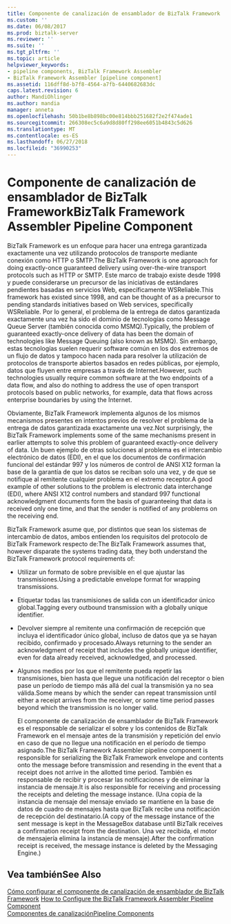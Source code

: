 ```yaml
---
title: Componente de canalización de ensamblador de BizTalk Framework | Microsoft Docs
ms.custom: ''
ms.date: 06/08/2017
ms.prod: biztalk-server
ms.reviewer: ''
ms.suite: ''
ms.tgt_pltfrm: ''
ms.topic: article
helpviewer_keywords:
- pipeline components, BizTalk Framework Assembler
- BizTalk Framework Assembler [pipeline component]
ms.assetid: 116dff8d-b7f8-4564-a7fb-6440682683dc
caps.latest.revision: 6
author: MandiOhlinger
ms.author: mandia
manager: anneta
ms.openlocfilehash: 50b1be8b898bc00e814bbb251682f2e2f474ade1
ms.sourcegitcommit: 266308ec5c6a9d8d80ff298ee6051b4843c5d626
ms.translationtype: MT
ms.contentlocale: es-ES
ms.lasthandoff: 06/27/2018
ms.locfileid: "36990253"
---
```

# <a name="biztalk-framework-assembler-pipeline-component"></a><span data-ttu-id="49045-102">Componente de canalización de ensamblador de BizTalk Framework</span><span class="sxs-lookup"><span data-stu-id="49045-102">BizTalk Framework Assembler Pipeline Component</span></span>
<span data-ttu-id="49045-103">BizTalk Framework es un enfoque para hacer una entrega garantizada exactamente una vez utilizando protocolos de transporte mediante conexión como HTTP o SMTP.</span><span class="sxs-lookup"><span data-stu-id="49045-103">The BizTalk Framework is one approach for doing exactly-once guaranteed delivery using over-the-wire transport protocols such as HTTP or SMTP.</span></span> <span data-ttu-id="49045-104">Este marco de trabajo existe desde 1998 y puede considerarse un precursor de las iniciativas de estándares pendientes basadas en servicios Web, específicamente WSReliable.</span><span class="sxs-lookup"><span data-stu-id="49045-104">This framework has existed since 1998, and can be thought of as a precursor to pending standards initiatives based on Web services, specifically WSReliable.</span></span> <span data-ttu-id="49045-105">Por lo general, el problema de la entrega de datos garantizada exactamente una vez ha sido el dominio de tecnologías como Message Queue Server (también conocida como MSMQ).</span><span class="sxs-lookup"><span data-stu-id="49045-105">Typically, the problem of guaranteed exactly-once delivery of data has been the domain of technologies like Message Queuing (also known as MSMQ).</span></span> <span data-ttu-id="49045-106">Sin embargo, estas tecnologías suelen requerir software común en los dos extremos de un flujo de datos y tampoco hacen nada para resolver la utilización de protocolos de transporte abiertos basados en redes públicas, por ejemplo, datos que fluyen entre empresas a través de Internet.</span><span class="sxs-lookup"><span data-stu-id="49045-106">However, such technologies usually require common software at the two endpoints of a data flow, and also do nothing to address the use of open transport protocols based on public networks, for example, data that flows across enterprise boundaries by using the Internet.</span></span>  
  
 <span data-ttu-id="49045-107">Obviamente, BizTalk Framework implementa algunos de los mismos mecanismos presentes en intentos previos de resolver el problema de la entrega de datos garantizada exactamente una vez.</span><span class="sxs-lookup"><span data-stu-id="49045-107">Not surprisingly, the BizTalk Framework implements some of the same mechanisms present in earlier attempts to solve this problem of guaranteed exactly-once delivery of data.</span></span> <span data-ttu-id="49045-108">Un buen ejemplo de otras soluciones al problema es el intercambio electrónico de datos (EDI), en el que los documentos de confirmación funcional del estándar 997 y los números de control de ANSI X12 forman la base de la garantía de que los datos se reciban solo una vez, y de que se notifique al remitente cualquier problema en el extremo receptor.</span><span class="sxs-lookup"><span data-stu-id="49045-108">A good example of other solutions to the problem is electronic data interchange (EDI), where ANSI X12 control numbers and standard 997 functional acknowledgment documents form the basis of guaranteeing that data is received only one time, and that the sender is notified of any problems on the receiving end.</span></span>  
  
 <span data-ttu-id="49045-109">BizTalk Framework asume que, por distintos que sean los sistemas de intercambio de datos, ambos entienden los requisitos del protocolo de BizTalk Framework respecto de:</span><span class="sxs-lookup"><span data-stu-id="49045-109">The BizTalk Framework assumes that, however disparate the systems trading data, they both understand the BizTalk Framework protocol requirements of:</span></span>  
  
- <span data-ttu-id="49045-110">Utilizar un formato de sobre previsible en el que ajustar las transmisiones.</span><span class="sxs-lookup"><span data-stu-id="49045-110">Using a predictable envelope format for wrapping transmissions.</span></span>  
  
- <span data-ttu-id="49045-111">Etiquetar todas las transmisiones de salida con un identificador único global.</span><span class="sxs-lookup"><span data-stu-id="49045-111">Tagging every outbound transmission with a globally unique identifier.</span></span>  
  
- <span data-ttu-id="49045-112">Devolver siempre al remitente una confirmación de recepción que incluya el identificador único global, incluso de datos que ya se hayan recibido, confirmado y procesado.</span><span class="sxs-lookup"><span data-stu-id="49045-112">Always returning to the sender an acknowledgment of receipt that includes the globally unique identifier, even for data already received, acknowledged, and processed.</span></span>  
  
- <span data-ttu-id="49045-113">Algunos medios por los que el remitente pueda repetir las transmisiones, bien hasta que llegue una notificación del receptor o bien pase un período de tiempo más allá del cual la transmisión ya no sea válida.</span><span class="sxs-lookup"><span data-stu-id="49045-113">Some means by which the sender can repeat transmission until either a receipt arrives from the receiver, or some time period passes beyond which the transmission is no longer valid.</span></span>  
  
  <span data-ttu-id="49045-114">El componente de canalización de ensamblador de BizTalk Framework es el responsable de serializar el sobre y los contenidos de BizTalk Framework en el mensaje antes de la transmisión y repetición del envío en caso de que no llegue una notificación en el período de tiempo asignado.</span><span class="sxs-lookup"><span data-stu-id="49045-114">The BizTalk Framework Assembler pipeline component is responsible for serializing the BizTalk Framework envelope and contents onto the message before transmission and resending in the event that a receipt does not arrive in the allotted time period.</span></span> <span data-ttu-id="49045-115">También es responsable de recibir y procesar las notificaciones y de eliminar la instancia de mensaje.</span><span class="sxs-lookup"><span data-stu-id="49045-115">It is also responsible for receiving and processing the receipts and deleting the message instance.</span></span> <span data-ttu-id="49045-116">(Una copia de la instancia de mensaje del mensaje enviado se mantiene en la base de datos de cuadro de mensajes hasta que BizTalk recibe una notificación de recepción del destinatario.</span><span class="sxs-lookup"><span data-stu-id="49045-116">(A copy of the message instance of the sent message is kept in the MessageBox database until BizTalk receives a confirmation receipt from the destination.</span></span> <span data-ttu-id="49045-117">Una vez recibida, el motor de mensajería elimina la instancia de mensaje).</span><span class="sxs-lookup"><span data-stu-id="49045-117">After the confirmation receipt is received, the message instance is deleted by the Messaging Engine.)</span></span>  
  
## <a name="see-also"></a><span data-ttu-id="49045-118">Vea también</span><span class="sxs-lookup"><span data-stu-id="49045-118">See Also</span></span>  
 <span data-ttu-id="49045-119">[Cómo configurar el componente de canalización de ensamblador de BizTalk Framework](../core/how-to-configure-the-biztalk-framework-assembler-pipeline-component.md) </span><span class="sxs-lookup"><span data-stu-id="49045-119">[How to Configure the BizTalk Framework Assembler Pipeline Component](../core/how-to-configure-the-biztalk-framework-assembler-pipeline-component.md) </span></span>  
 [<span data-ttu-id="49045-120">Componentes de canalización</span><span class="sxs-lookup"><span data-stu-id="49045-120">Pipeline Components</span></span>](../core/pipeline-components.md)